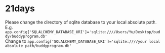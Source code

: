 # 21days
Please change the directory of sqlite database to your local absolute path.  
E.g. 
```app.config['SQLALCHEMY_DATABASE_URI']='sqlite:////Users/Yu/Desktop/buddy/buddyprogram.db'```  
Change to 
```app.config['SQLALCHEMY_DATABASE_URI']='sqlite:////your local absolute path/buddyprogram.db'```
